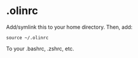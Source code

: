 # .olinrc

Add/symlink this to your home directory. Then, add:

```
source ~/.olinrc
```

To your .bashrc, .zshrc, etc.
